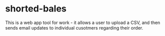 # shorted-bales
This is a web app tool for work - it allows a user to upload a CSV, and then sends email updates to individual cusotmers regarding their order.

